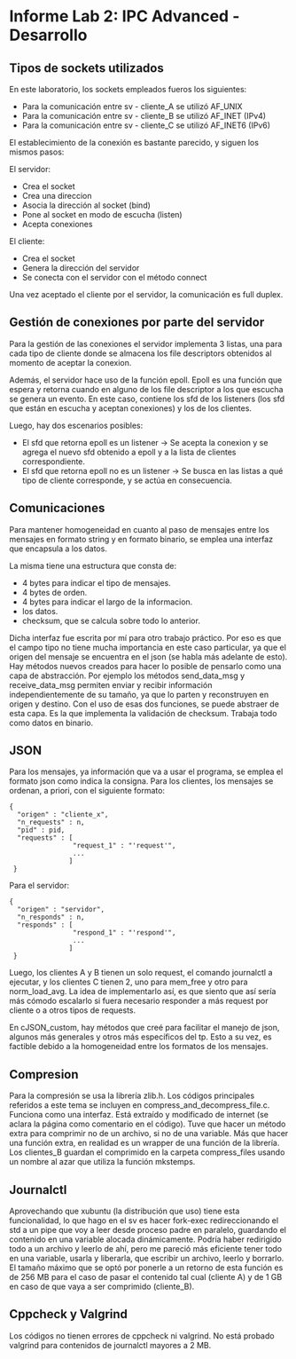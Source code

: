 # Informe Lab 2: IPC Advanced - Desarrollo


## Tipos de sockets utilizados

En este laboratorio, los sockets empleados fueros los siguientes:
- Para la comunicación entre sv - cliente_A se utilizó AF_UNIX
- Para la comunicación entre sv - cliente_B se utilizó AF_INET  (IPv4)
- Para la comunicación entre sv - cliente_C se utilizó AF_INET6 (IPv6)

El establecimiento de la conexión es bastante parecido, y siguen los mismos pasos:

El servidor:
  - Crea el socket
  - Crea una direccion
  - Asocia la dirección al socket (bind)
  - Pone al socket en modo de escucha (listen)
  - Acepta conexiones

El cliente:
  - Crea el socket
  - Genera la dirección del servidor
  - Se conecta con el servidor con el método connect

Una vez aceptado el cliente por el servidor, la comunicación es full duplex.

## Gestión de conexiones por parte del servidor

Para la gestión de las conexiones el servidor implementa 3 listas, una para cada tipo de cliente donde se almacena los file descriptors obtenidos al momento de aceptar la conexion.

Además, el servidor hace uso de la función epoll. Epoll es una función que espera y retorna cuando en alguno de los file descriptor a los que escucha se genera un evento.
En este caso, contiene los sfd de los listeners (los sfd que están en escucha y aceptan conexiones) y los de los clientes.

Luego, hay dos escenarios posibles:
  - El sfd que retorna epoll es un listener -> Se acepta la conexion y se agrega el nuevo sfd obtenido a epoll y a la lista de clientes correspondiente.
  - El sfd que retorna epoll no es un listener -> Se busca en las listas a qué tipo de cliente corresponde, y se actúa en consecuencia. 

## Comunicaciones

Para mantener homogeneidad en cuanto al paso de mensajes entre los mensajes en formato string y en formato binario, se emplea una interfaz que encapsula a los datos.

La misma tiene una estructura que consta de:
 - 4 bytes para indicar el tipo de mensajes. 
 - 4 bytes de orden.
 - 4 bytes para indicar el largo de la informacion.
 - los datos.
 - checksum, que se calcula sobre todo lo anterior.

Dicha interfaz fue escrita por mí para otro trabajo práctico. Por eso es que el campo tipo no tiene mucha importancia en este caso particular, ya que el origen del mensaje se encuentra en el json (se habla más adelante de esto).
Hay métodos nuevos creados para hacer lo posible de pensarlo como una capa de abstracción. Por ejemplo los métodos send_data_msg y receive_data_msg permiten enviar y recibir información independientemente de su tamaño, ya que lo
parten y reconstruyen en origen y destino. Con el uso de esas dos funciones, se puede abstraer de esta capa. Es la que implementa la validación de checksum. Trabaja todo como datos en binario.

## JSON

Para los mensajes, ya información que va a usar el programa, se emplea el formato json como indica la consigna.
Para los clientes, los mensajes se ordenan, a priori, con el siguiente formato:

    {
      "origen" : "cliente_x",
      "n_requests" : n,
      "pid" : pid,
      "requests" : [
                    "request_1" : "'request'",
                    ...
                   ]
     }

Para el servidor:

    {
      "origen" : "servidor",
      "n_responds" : n,
      "responds" : [
                    "respond_1" : "'respond'",
                    ...
                   ]
     }
     
Luego, los clientes A y B tienen un solo request, el comando journalctl a ejecutar, y los clientes C tienen 2, uno para mem_free y otro para norm_load_avg.
La idea de implementarlo así, es que siento que así sería más cómodo escalarlo si fuera necesario responder a más request por cliente o a otros tipos de requests.

En cJSON_custom, hay métodos que creé para facilitar el manejo de json, algunos más generales y otros más específicos del tp. Esto a su vez, es factible debido a la homogeneidad entre los formatos de los mensajes.

## Compresion

Para la compresión se usa la librería zlib.h. Los códigos principales referidos a este tema se incluyen en compress_and_decompress_file.c. Funciona como una interfaz. Está extraído y modificado de internet (se aclara la página como comentario en el código).
Tuve que hacer un método extra para comprimir no de un archivo, si no de una variable. Más que hacer una función extra, en realidad es un wrapper de una función de la librería.
Los clientes_B guardan el comprimido en la carpeta compress_files usando un nombre al azar que utiliza la función mkstemps.

## Journalctl

Aprovechando que xubuntu (la distribución que uso) tiene esta funcionalidad, lo que hago en el sv es hacer fork-exec redireccionando el std a un pipe que voy a leer desde proceso padre en paralelo, guardando el contenido en una variable alocada dinámicamente.
Podría haber redirigido todo a un archivo y leerlo de ahí, pero me pareció más eficiente tener todo en una variable, usarla y liberarla, que escribir un archivo, leerlo y borrarlo.
El tamaño máximo que se optó por ponerle a un retorno de esta función es de 256 MB para el caso de pasar el contenido tal cual (cliente A) y de 1 GB en caso de que vaya a ser comprimido (cliente_B). 

## Cppcheck y Valgrind

Los códigos no tienen errores de cppcheck ni valgrind. No está probado valgrind para contenidos de journalctl mayores a 2 MB.
